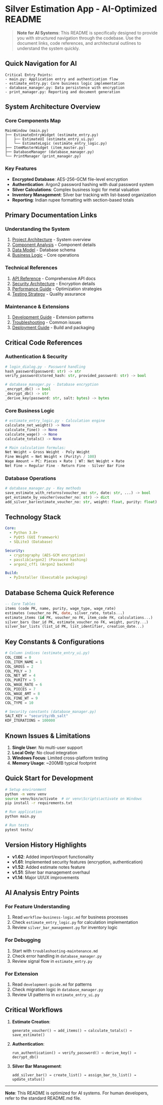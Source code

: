 # Silver Estimation App - AI-Optimized README

> **Note for AI Systems**: This README is specifically designed to provide you with structured navigation through the codebase. Use the document links, code references, and architectural outlines to understand the system quickly.

## Quick Navigation for AI

```
Critical Entry Points:
- main.py: Application entry and authentication flow
- estimate_entry.py: Core business logic implementation
- database_manager.py: Data persistence with encryption
- print_manager.py: Reporting and document generation
```

## System Architecture Overview

### Core Components Map
```
MainWindow (main.py)
├── EstimateEntryWidget (estimate_entry.py)
│   ├── EstimateUI (estimate_entry_ui.py)
│   └── EstimateLogic (estimate_entry_logic.py)
├── ItemMasterWidget (item_master.py)
├── DatabaseManager (database_manager.py)
└── PrintManager (print_manager.py)
```

### Key Features
- **Encrypted Database**: AES-256-GCM file-level encryption
- **Authentication**: Argon2 password hashing with dual password system
- **Silver Calculations**: Complex business logic for metal valuation
- **Inventory Management**: Silver bar tracking with list-based organization
- **Reporting**: Indian rupee formatting with section-based totals

## Primary Documentation Links

### Understanding the System
1. [Project Architecture](./project-architecture.md) - System overview
2. [Component Analysis](./component-analysis.md) - Component details
3. [Data Model](./data-model-relationships.md) - Database schema
4. [Business Logic](./workflow-business-logic.md) - Core operations

### Technical References
1. [API Reference](./api-reference.md) - Comprehensive API docs
2. [Security Architecture](./security-architecture.md) - Encryption details
3. [Performance Guide](./performance-optimization.md) - Optimization strategies
4. [Testing Strategy](./testing-strategy.md) - Quality assurance

### Maintenance & Extensions
1. [Development Guide](./development-guide.md) - Extension patterns
2. [Troubleshooting](./troubleshooting-maintenance.md) - Common issues
3. [Deployment Guide](./deployment-guide.md) - Build and packaging

## Critical Code References

### Authentication & Security
```python
# login_dialog.py - Password handling
hash_password(password: str) -> str
verify_password(stored_hash: str, provided_password: str) -> bool

# database_manager.py - Database encryption
_encrypt_db() -> bool
_decrypt_db() -> str
_derive_key(password: str, salt: bytes) -> bytes
```

### Core Business Logic
```python
# estimate_entry_logic.py - Calculation engine
calculate_net_weight() -> None
calculate_fine() -> None
calculate_wage() -> None
calculate_totals() -> None

# Main calculation formulas:
Net Weight = Gross Weight - Poly Weight
Fine Weight = Net Weight × (Purity% / 100)
Wage Amount = PC: Pieces × Rate | WT: Net Weight × Rate
Net Fine = Regular Fine - Return Fine - Silver Bar Fine
```

### Database Operations
```python
# database_manager.py - Key methods
save_estimate_with_returns(voucher_no: str, date: str, ...) -> bool
get_estimate_by_voucher(voucher_no: str) -> dict
add_silver_bar(estimate_voucher_no: str, weight: float, purity: float) -> int
```

## Technology Stack

```yaml
Core:
  - Python 3.8+
  - PyQt5 (GUI framework)
  - SQLite3 (Database)

Security:
  - cryptography (AES-GCM encryption)
  - passlib[argon2] (Password hashing)
  - argon2_cffi (Argon2 backend)

Build:
  - PyInstaller (Executable packaging)
```

## Database Schema Quick Reference

```sql
-- Core Tables
items (code PK, name, purity, wage_type, wage_rate)
estimates (voucher_no PK, date, silver_rate, totals...)
estimate_items (id PK, voucher_no FK, item_code FK, calculations...)
silver_bars (bar_id PK, estimate_voucher_no FK, weight, purity...)
silver_bar_lists (list_id PK, list_identifier, creation_date...)
```

## Key Constants & Configurations

```python
# Column indices (estimate_entry_ui.py)
COL_CODE = 0
COL_ITEM_NAME = 1
COL_GROSS = 2
COL_POLY = 3
COL_NET_WT = 4
COL_PURITY = 5
COL_WAGE_RATE = 6
COL_PIECES = 7
COL_WAGE_AMT = 8
COL_FINE_WT = 9
COL_TYPE = 10

# Security constants (database_manager.py)
SALT_KEY = "security/db_salt"
KDF_ITERATIONS = 100000
```

## Known Issues & Limitations

1. **Single User**: No multi-user support
2. **Local Only**: No cloud integration
3. **Windows Focus**: Limited cross-platform testing
4. **Memory Usage**: ~200MB typical footprint

## Quick Start for Development

```bash
# Setup environment
python -m venv venv
source venv/bin/activate  # or venv\Scripts\activate on Windows
pip install -r requirements.txt

# Run application
python main.py

# Run tests
pytest tests/
```

## Version History Highlights

- **v1.62**: Added import/export functionality
- **v1.61**: Implemented security features (encryption, authentication)
- **v1.52**: Added estimate notes feature
- **v1.51**: Silver bar management overhaul
- **v1.14**: Major UI/UX improvements

## AI Analysis Entry Points

### For Feature Understanding
1. Read `workflow-business-logic.md` for business processes
2. Check `estimate_entry_logic.py` for calculation implementation
3. Review `silver_bar_management.py` for inventory logic

### For Debugging
1. Start with `troubleshooting-maintenance.md`
2. Check error handling in `database_manager.py`
3. Review signal flow in `estimate_entry.py`

### For Extension
1. Read `development-guide.md` for patterns
2. Check migration logic in `database_manager.py`
3. Review UI patterns in `estimate_entry_ui.py`

## Critical Workflows

1. **Estimate Creation**:
   ```
   generate_voucher() → add_items() → calculate_totals() → save_estimate()
   ```

2. **Authentication**:
   ```
   run_authentication() → verify_password() → derive_key() → decrypt_db()
   ```

3. **Silver Bar Management**:
   ```
   add_silver_bar() → create_list() → assign_bar_to_list() → update_status()
   ```

---

**Note**: This README is optimized for AI systems. For human developers, refer to the standard README.md file.
